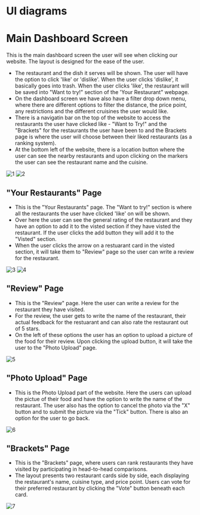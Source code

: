 # UI diagrams

# Main Dashboard Screen
This is the main dashboard screen the user will see when clicking our website. The layout is designed for the ease of the user. 
- The restaurant and the dish it serves will be shown. The user will have the option to click 'like' or 'dislike'. When the user clicks 'dislike', it basically goes into trash. When the user clicks 'like', the restaurant will be saved into "Want to try!" section of the 'Your Restaurant" webpage. 
- On the dashboard screen we have also have a filter drop down menu, where there are different options to filter the distance, the price point, any restrictions and the different cruisines the user would like. 
- There is a navigatin bar on the top of the website to access the restaurants the user have clicked like - "Want to Try!" and the "Brackets" for the restaurants the user have been to and the Brackets page is where the user will choose between their liked restaurants (as a ranking system).
- At the bottom left of the website, there is a location button where the user can see the nearby restaurants and upon clicking on the markers the user can see the restaurant name and the cuisine.


![1](https://github.com/user-attachments/assets/00f8c384-fd94-498f-84ff-0c1db76114ac)
![2](https://github.com/user-attachments/assets/8c3250bc-a1e6-406e-b617-e62273de5080)



## "Your Restaurants" Page
- This is the "Your Restaurants" page. The "Want to try!" section is where all the restaurants the user have clicked 'like' on will be shown.
- Over here the user can see the general rating of the restaurant and they have an option to add it to the visted section if they have visted the restaurant. If the user clicks the add button they will add it to the "Visted" section.
- When the user clicks the arrow on a restuarant card in the visted section, it will take them to "Review" page so the user can write a review for the restaurant.


![3](https://github.com/user-attachments/assets/227dc3a8-3547-4266-a6e8-802d0f6caa42)
![4](https://github.com/user-attachments/assets/4ebcde95-8056-4dbf-a227-bbab4bdf6fdb)


## "Review" Page
- This is the "Review" page. Here the user can write a review for the restaurant they have visited.
- For the review, the user gets to write the name of the restaurant, their actual feedback for the restuarant and can also rate the restaurant out of 5 stars.
- On the left of these options the user has an option to upload a picture of the food for their review. Upon clicking the upload button, it will take the user to the "Photo Upload" page.

![5](https://github.com/user-attachments/assets/a31f9ba3-f02c-47a4-8aac-1cd07aea57da)


## "Photo Upload" Page
- This is the Photo Upload part of the website. Here the users can upload the pictue of their food and have the option to write the name of the restaurant. The user also has the option to cancel the photo via the "X" button and to submit the picture via the "Tick" button. There is also an option for the user to go back.

  
![6](https://github.com/user-attachments/assets/979a8f14-c939-4e91-ac68-faeea91fe1e7)


## "Brackets" Page


- This is the "Brackets" page, where users can rank restaurants they have visited by participating in head-to-head comparisons.
- The layout presents two restaurant cards side by side, each displaying the restaurant's name, cuisine type, and price point. Users can vote for their preferred restaurant by clicking the "Vote" button beneath each card.

![7](https://github.com/user-attachments/assets/3e83a844-72cd-4773-bda8-a60f125b5fe0)


